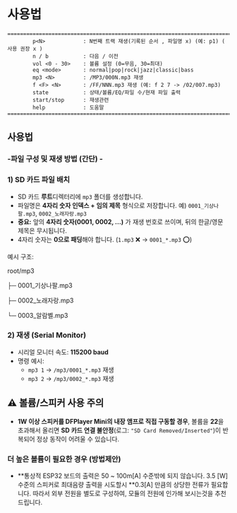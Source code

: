 # 사용법

```
============================================================================================
	    p<N>            : N번째 트랙 재생(기록된 순서 , 파일명 x) (예: p1) ( 사용 권장 x )
	    n / b           : 다음 / 이전
        vol <0 - 30>    : 볼륨 설정 (0=무음, 30=최대)
        eq <mode>       : normal|pop|rock|jazz|classic|bass
        mp3 <N>         : /MP3/000N.mp3 재생
        f <F> <N>       : /FF/NNN.mp3 재생 (예: f 2 7 -> /02/007.mp3)
        state           : 상태/볼륨/EQ/파일 수/현재 파일 출력
        start/stop      : 재생관련
        help            : 도움말
============================================================================================
```
## **사용법**

### -파일 구성 및 재생 방법 (간단) -

### 1) SD 카드 파일 배치

- SD 카드 **루트**디렉터리에 `mp3` 폴더를 생성합니다.
- 파일명은 **4자리 숫자 인덱스 + 임의 제목** 형식으로 저장합니다.
예) `0001_기상나팔.mp3`, `0002_노래자랑.mp3`
- **중요:** 앞의 **4자리 숫자(0001, 0002, …)** 가 재생 번호로 쓰이며, 뒤의 한글/영문 제목은 무시됩니다.
- 4자리 숫자는 **0으로 패딩**해야 합니다. (`1.mp3` ❌ → `0001_*.mp3` ⭕)

예시 구조:

root/mp3

├─ 0001_기상나팔.mp3

├─ 0002_노래자랑.mp3

└─ 0003_알람벨.mp3

### 2) 재생 (Serial Monitor)

- 시리얼 모니터 속도: **115200 baud**
- 명령 예시:
    - `mp3 1` → `/mp3/0001_*.mp3` 재생
    - `mp3 2` → `/mp3/0002_*.mp3` 재생



## ⚠️ 볼륨/스피커 사용 주의

- **1W 이상 스피커를 DFPlayer Mini의 내장 앰프로 직접 구동할 경우**, 볼륨을 **22**을 초과해서 올리면
  **SD 카드 연결 불안정**(로그: `"SD Card Removed/Inserted"`)이 반복되어 정상 동작이 어려울 수 있습니다.


### 더 높은 볼륨이 필요한 경우 (방법제안)
- **통상적 ESP32 보드의 출력은 50 ~ 100m[A] 수준밖에 되지 않습니다. 3.5 [W]수준의 스피커로 최대음량 출력을 시도할시 
  **0.3[A] 만큼의 상당한 전류가 필요합니다. 따라서 외부 전원을 별도로 구성하여, 모듈의 전원에 인가해 보시는것을 추천드립니다.

